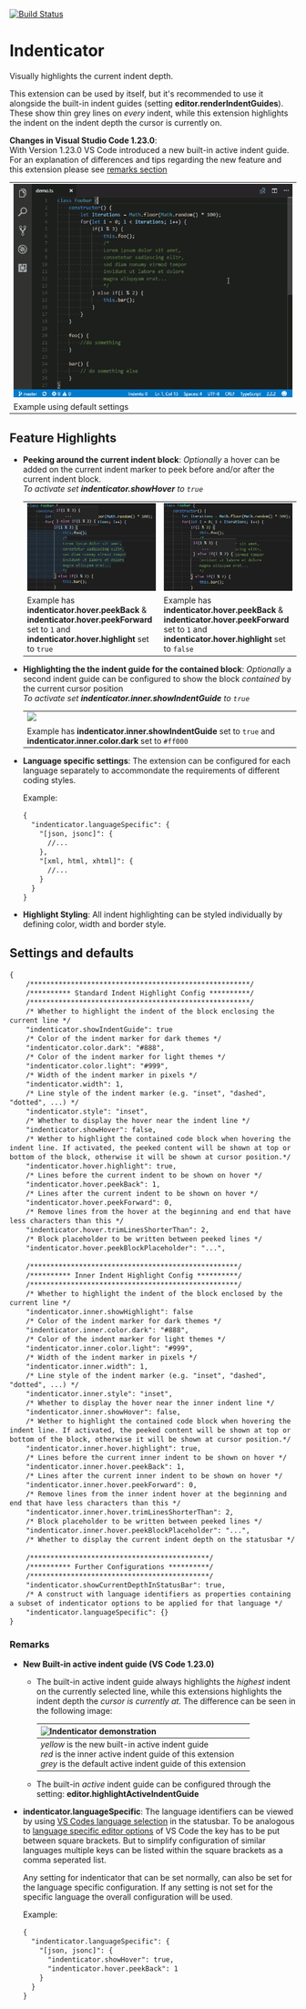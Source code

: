 [![Build Status](https://travis-ci.org/SirTori/indenticator.svg?branch=master)](https://travis-ci.org/SirTori/indenticator)

# Indenticator

Visually highlights the current indent depth.

This extension can be used by itself, but it's recommended to use it alongside the built-in indent guides (setting **editor.renderIndentGuides**). These show thin grey lines on *every* indent, while this extension highlights the indent on the indent depth the cursor is currently on.

**Changes in Visual Studio Code 1.23.0**:<br/>
With Version 1.23.0 VS Code introduced a new built-in active indent guide. For an explanation of differences and tips regarding the new feature and this extension please see [remarks section](#remarks)

<table>
  <tr>
    <td><img src="https://github.com/SirTori/indenticator/raw/master/img/demo.gif"></td>
  </tr>
  <tr>
    <td>Example using default settings</td>
  </tr>
</table>


## Feature Highlights

- **Peeking around the current indent block**: *Optionally* a hover can be added on the current indent marker to peek before and/or after the current indent block.<br/>
*To activate set **indenticator.showHover** to `true`*

  <table>
    <tr>
      <td><img src="https://github.com/SirTori/indenticator/raw/master/img/r0.7.0/hover_with_highlight.png"></td>
      <td><img src="https://github.com/SirTori/indenticator/raw/master/img/r0.7.0/hover_without_highlight.png"></td>
    </tr>
    <tr>
      <td>Example has <b>indenticator.hover.peekBack</b> & <b>indenticator.hover.peekForward</b> set to <code>1</code> and <b>indenticator.hover.highlight</b> set to <code>true</code></td>
      <td>Example has <b>indenticator.hover.peekBack</b> & <b>indenticator.hover.peekForward</b> set to <code>1</code> and <b>indenticator.hover.highlight</b> set to <code>false</code></td>
    </tr>
  </table>

- **Highlighting the the indent guide for the contained block**: *Optionally* a second indent guide can be configured to show the block *contained* by the current cursor position<br/>
*To activate set **indenticator.inner.showIndentGuide** to `true`*

  <table>
    <tr>
      <td><img src="https://github.com/SirTori/indenticator/raw/master/img/r0.5.0/example_inner.png"></td>
    </tr>
    <tr>
      <td>Example has <b>indenticator.inner.showIndentGuide</b> set to <code>true</code> and <b>indenticator.inner.color.dark</b> set to <code>#ff000</code></td>
    </tr>
  </table>


- **Language specific settings**: The extension can be configured for each language separately to accommondate the requirements of different coding styles.

  Example:
    ``` JS
    {
      "indenticator.languageSpecific": {
        "[json, jsonc]": {
          //...
        },
        "[xml, html, xhtml]": {
          //...
        }
      }
    }
    ```

- **Highlight Styling**: All indent highlighting can be styled individually by defining color, width and border style.

## Settings and defaults
``` JS
{
    /******************************************************/
    /********** Standard Indent Highlight Config **********/
    /******************************************************/
    /* Whether to highlight the indent of the block enclosing the current line */
    "indenticator.showIndentGuide": true
    /* Color of the indent marker for dark themes */
    "indenticator.color.dark": "#888",
    /* Color of the indent marker for light themes */
    "indenticator.color.light": "#999",
    /* Width of the indent marker in pixels */
    "indenticator.width": 1,
    /* Line style of the indent marker (e.g. "inset", "dashed", "dotted", ...) */
    "indenticator.style": "inset",
    /* Whether to display the hover near the indent line */
    "indenticator.showHover": false,
    /* Wether to highlight the contained code block when hovering the indent line. If activated, the peeked content will be shown at top or bottom of the block, otherwise it will be shown at cursor position.*/
    "indenticator.hover.highlight": true,
    /* Lines before the current indent to be shown on hover */
    "indenticator.hover.peekBack": 1,
    /* Lines after the current indent to be shown on hover */
    "indenticator.hover.peekForward": 0,
    /* Remove lines from the hover at the beginning and end that have less characters than this */
    "indenticator.hover.trimLinesShorterThan": 2,
    /* Block placeholder to be written between peeked lines */
    "indenticator.hover.peekBlockPlaceholder": "...",

    /***************************************************/
    /********** Inner Indent Highlight Config **********/
    /***************************************************/
    /* Whether to highlight the indent of the block enclosed by the current line */
    "indenticator.inner.showHighlight": false
    /* Color of the indent marker for dark themes */
    "indenticator.inner.color.dark": "#888",
    /* Color of the indent marker for light themes */
    "indenticator.inner.color.light": "#999",
    /* Width of the indent marker in pixels */
    "indenticator.inner.width": 1,
    /* Line style of the indent marker (e.g. "inset", "dashed", "dotted", ...) */
    "indenticator.inner.style": "inset",
    /* Whether to display the hover near the inner indent line */
    "indenticator.inner.showHover": false,
    /* Wether to highlight the contained code block when hovering the indent line. If activated, the peeked content will be shown at top or bottom of the block, otherwise it will be shown at cursor position.*/
    "indenticator.inner.hover.highlight": true,
    /* Lines before the current inner indent to be shown on hover */
    "indenticator.inner.hover.peekBack": 1,
    /* Lines after the current inner indent to be shown on hover */
    "indenticator.inner.hover.peekForward": 0,
    /* Remove lines from the inner indent hover at the beginning and end that have less characters than this */
    "indenticator.inner.hover.trimLinesShorterThan": 2,
    /* Block placeholder to be written between peeked lines */
    "indenticator.inner.hover.peekBlockPlaceholder": "...",
    /* Whether to display the current indent depth on the statusbar */

    /********************************************/
    /********** Further Configurations **********/
    /********************************************/
    "indenticator.showCurrentDepthInStatusBar": true,
    /* A construct with language identifiers as properties containing a subset of indenticator options to be applied for that language */
    "indenticator.languageSpecific": {}
}
```
### Remarks
- **New Built-in active indent guide (VS Code 1.23.0)**
  - The built-in active indent guide always highlights the *highest* indent on the currently selected line, while this extensions highlights the indent depth the *cursor is currently at*. The difference can be seen in the following image:

    | ![Indenticator demonstration](https://github.com/SirTori/indenticator/raw/master/img/r0.6.0/new_active_indent.png) |
    |- |
    | *yellow* is the new built-in active indent guide<br/>*red* is the inner active indent guide of this extension<br/>*grey* is the default active indent guide of this extension |

  - The built-in *active* indent guide can be configured through the setting: **editor.highlightActiveIndentGuide**

- **indenticator.languageSpecific**: The language identifiers can be viewed by using [VS Codes language selection](https://code.visualstudio.com/docs/languages/overview#_language-id) in the statusbar. To be analogous to [language specific editor options](https://code.visualstudio.com/docs/getstarted/settings#_language-specific-editor-settings) of VS Code the key has to be put between square brackets. But to simplify configuration of similar languages multiple keys can be listed within the square brackets as a comma seperated list.

  Any setting for indenticator that can be set normally, can also be set for the language specific configuration. If any setting is not set for the specific language the overall configuration will be used.

  Example:
  ``` JS
  {
    "indenticator.languageSpecific": {
      "[json, jsonc]": {
        "indenticator.showHover": true,
        "indenticator.hover.peekBack": 1
      }
    }
  }
  ```